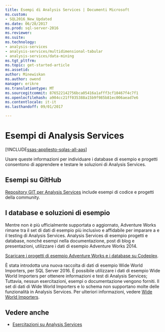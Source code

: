 ```yaml
---
title: Esempi di Analysis Services | Documenti Microsoft
ms.custom:
- SQL2016_New_Updated
ms.date: 06/28/2017
ms.prod: sql-server-2016
ms.reviewer: 
ms.suite: 
ms.technology:
- analysis-services
- analysis-services/multidimensional-tabular
- analysis-services/data-mining
ms.tgt_pltfrm: 
ms.topic: get-started-article
ms.assetid: 
author: Minewiskan
ms.author: owend
manager: erikre
ms.translationtype: MT
ms.sourcegitcommit: 876522142756bca05416a1afff3cf10467f4c7f1
ms.openlocfilehash: a904cc21ff035388a15b9f985b81ec006aead7e6
ms.contentlocale: it-it
ms.lasthandoff: 09/01/2017

---
```

# <a name="analysis-services-samples"></a>Esempi di Analysis Services
[!INCLUDE[ssas-appliesto-sqlas-all-aas](../includes/ssas-appliesto-sqlas-all-aas.md)]

  Usare queste informazioni per individuare i database di esempio e progetti consentono di apprendere e testare le soluzioni di Analysis Services.
  

## <a name="samples-on-github"></a>Esempi su GitHub

[Repository GIT per Analysis Services](https://github.com/Microsoft/Analysis-Services) include esempi di codice e progetti della community.

## <a name="sample-solutions-and-databases"></a>I database e soluzioni di esempio  

Mentre non è più ufficialmente supportata o aggiornato, Adventure Works rimane tra il set di dati di esempio più inclusivo e affidabile per imparare a e il testing di Analysis Services. Analysis Services di esempio progetti e database, nonché esempi nella documentazione, post di blog e presentazioni, utilizzare i dati di esempio Adventure Works 2014.

[Scaricare i progetti di esempio Adventure Works e i database su Codeplex](https://msftdbprodsamples.codeplex.com/releases/view/125550).

È stata introdotta una nuova raccolta di dati di esempio Wide World Importers, per SQL Server 2016. È possibile utilizzare i dati di esempio Wide World Importers per ottenere informazioni e test di Analysis Services; Tuttavia, nessun esercitazioni, esempi o documentazione vengono forniti. Il set di dati di Wide World Importers e lo schema non supportano molte delle funzionalità in Analysis Services. Per ulteriori informazioni, vedere [Wide World Importers](https://msdn.microsoft.com/library/mt734199).


  
## <a name="see-also"></a>Vedere anche  
*   [Esercitazioni su Analysis Services](../analysis-services/analysis-services-tutorials-ssas.md)

  
  
